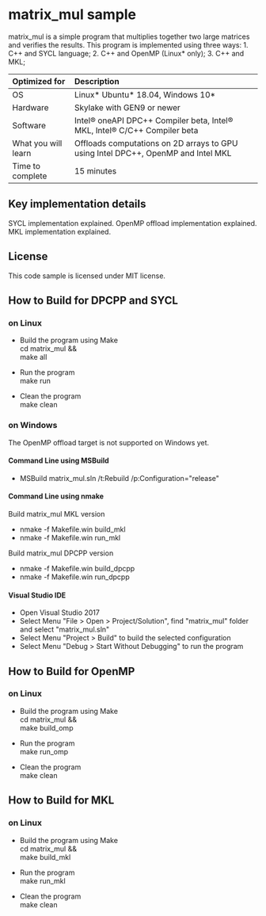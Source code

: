 # matrix_mul sample
matrix_mul is a simple program that multiplies together two large matrices and verifies the results. 
This program is implemented using three ways: 
    1. C++ and SYCL language;
    2. C++ and OpenMP (Linux* only);
    3. C++ and MKL;
  
| Optimized for                       | Description
|:---                               |:---
| OS                                | Linux* Ubuntu* 18.04, Windows 10*
| Hardware                          | Skylake with GEN9 or newer
| Software                          | Intel&reg; oneAPI DPC++ Compiler beta, Intel&reg; MKL, Intel&reg; C/C++ Compiler beta 
| What you will learn               | Offloads computations on 2D arrays to GPU using Intel DPC++, OpenMP and Intel MKL
| Time to complete                  | 15 minutes  

## Key implementation details
SYCL implementation explained. 
OpenMP offload implementation explained. 
MKL implementation explained.

## License  
This code sample is licensed under MIT license. 

## How to Build for DPCPP and SYCL 

### on Linux  
   * Build the program using Make  
    cd matrix_mul &&  
    make all  

   * Run the program  
    make run  

   * Clean the program  
    make clean 

### on Windows
The OpenMP offload target is not supported on Windows yet. 

#### Command Line using MSBuild
   * MSBuild matrix_mul.sln /t:Rebuild /p:Configuration="release"  

#### Command Line using nmake
   Build matrix_mul MKL version
   * nmake -f Makefile.win build_mkl  
   * nmake -f Makefile.win run_mkl  

   Build matrix_mul DPCPP version
   * nmake -f Makefile.win build_dpcpp  
   * nmake -f Makefile.win run_dpcpp  

#### Visual Studio IDE
   * Open Visual Studio 2017     
   * Select Menu "File > Open > Project/Solution", find "matrix_mul" folder and select "matrix_mul.sln" 
   * Select Menu "Project > Build" to build the selected configuration
   * Select Menu "Debug > Start Without Debugging" to run the program

## How to Build for OpenMP

### on Linux  
   * Build the program using Make  
    cd matrix_mul &&  
    make build_omp  

   * Run the program  
    make run_omp  

   * Clean the program  
    make clean

## How to Build for MKL

### on Linux  
   * Build the program using Make  
    cd matrix_mul &&  
    make build_mkl  

   * Run the program  
    make run_mkl  

   * Clean the program  
    make clean
